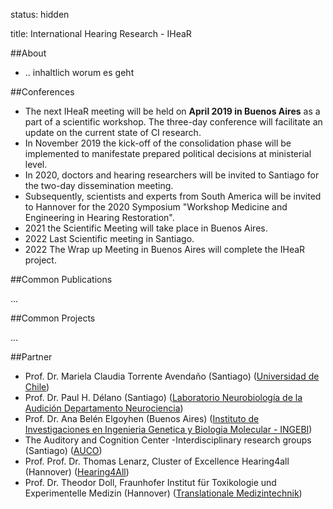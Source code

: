 status: hidden

title: International Hearing Research - IHeaR 

##About
* .. inhaltlich worum es geht 


##Conferences
* The next IHeaR meeting will be held on **April 2019 in Buenos Aires** as a part of a scientific workshop. The three-day conference will facilitate an update on the current state of CI research.
* In November 2019 the kick-off of the consolidation phase will be implemented to manifestate prepared political decisions at ministerial level.
* In 2020, doctors and hearing researchers will be invited to Santiago for the two-day dissemination meeting.
* Subsequently, scientists and experts from South America will be invited to Hannover for the 2020 Symposium "Workshop Medicine and Engineering in Hearing Restoration".
* 2021 the Scientific Meeting will take place in Buenos Aires.
* 2022 Last Scientific meeting in Santiago.
* 2022 The Wrap up Meeting in Buenos Aires will complete the IHeaR project.

##Common Publications

...

##Common Projects

...


##Partner
* Prof. Dr. Mariela Claudia Torrente Avendaño (Santiago) ([Universidad de Chile](http://www.uchile.cl/))
* Prof. Dr. Paul H. Délano (Santiago) ([Laboratorio Neurobiología de la Audición Departamento Neurociencia](http://www.audicion.cl/))
* Prof. Dr. Ana Belén Elgoyhen (Buenos Aires) ([Instituto de Investigaciones en Ingenieria Genetica y Biologia Molecular - INGEBI](http://ingebi-conicet.gov.ar/es_fisiologia-y-genetica-de-la-audicion/))
* The Auditory and Cognition Center -Interdisciplinary research groups (Santiago) ([AUCO](http://www.auco.cl/))
* Prof. Prof. Dr. Thomas Lenarz, Cluster of Excellence Hearing4all (Hannover) ([Hearing4All](http://hearing4all.eu/EN/))
* Prof. Dr. Theodor Doll, Fraunhofer Institut für Toxikologie und Experimentelle Medizin (Hannover) ([Translationale Medizintechnik](https://www.item.fraunhofer.de/de/angebot/medizintechnik.html/))

